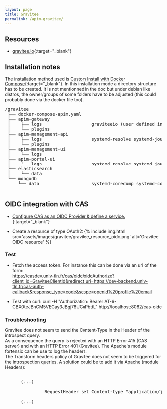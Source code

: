 ```yaml
---
layout: page
title: Gravitee
permalink: /apim-gravitee/
---
```



## Resources

- [gravitee.io](https://documentation.gravitee.io/apim/overview/readme){:target="_blank"}



## Installation notes

The installation method used is [Custom Install with Docker Compose](https://documentation.gravitee.io/apim/getting-started/install-guides/install-on-docker/custom-install-with-docker-compose){:target="_blank"}.
In this installation mode a directory structure has to be created. It is not mentionned in the doc but under debian like distros, the owner/groups of some folders have to be adjusted (this could probably done via the docker file too).

<pre>
/gravitee
 ├── docker-compose-apim.yaml
 ├── apim-gateway     
 │    ├── logs                   graviteeio (user defined in the image with the uid 1000)
 │    └── plugins
 ├── apim-management-api
 │    ├── logs                   systemd-resolve systemd-journal
 │    └── plugins
 ├── apim-management-ui
 │    └── logs
 ├── apim-portal-ui
 │    └── logs                   systemd-resolve systemd-journal
 ├── elasticsearch
 │    └── data
 └── mongodb                     
     └── data                    systemd-coredump systemd-coredump

</pre>

## OIDC integration with CAS

* [Configure CAS as an OIDC Provider & define a service.](../apim-cas-oidc-provider){:target="_blank"}


* Create a resource of type OAuth2: 
 {%  include img.html  
        src='assets/images/gravitee/gravitee_resource_oidc.png'
        alt='Gravitee OIDC resource'
 %}

### Test
* Fetch the access token. For instance this can be done via an url of the form:<br/>
https://casdev.univ-tln.fr/cas/oidc/oidcAuthorize?client_id=GraviteeClientId&redirect_uri=https://dev-backend.univ-tln.fr/cas-auth-callback&response_type=code&scope=openid%20profile%20email

* Test with curl:
curl -H "Authorization: Bearer AT-6-CBX0teJBhCM5VECay3JBgj78UCuPbttL" http://localhost:8082/cas-oidc


### Troubleshooting

Gravitee does not seem to send the Content-Type in the Header of the introspect query. <br/>
As a consequence the query is rejected with an HTTP Error 415 (CAS server) and with an HTTP Error 401 (Gravitee). The Apache's module fortensic can be use to log the headers.<br/>
The Transform headers policy of Gravitee does not seem to be triggered for the introspection queries. A solution could be to add it via Apache (module Headers):
<pre>
    <VirtualHost *:443>
      (...)
    	<Location /cas/oidc/introspect>
    		   RequestHeader set Content-type "application/json"
    	</Location>
      (...)
    </VirtualHost>
</pre>


